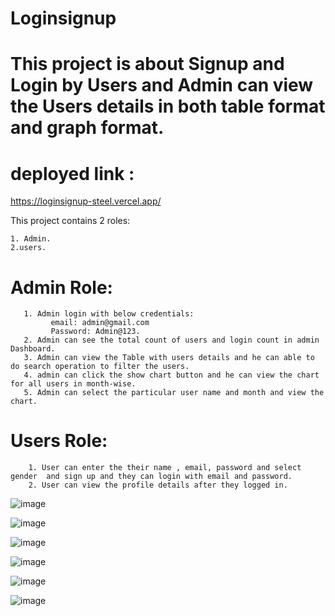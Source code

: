 # Loginsignup

# This project is about Signup and Login by Users and Admin can view the Users details in both table format and graph format.

# deployed link :   
https://loginsignup-steel.vercel.app/

This project contains 2 roles:

    1. Admin.
    2.users.

   # Admin Role:
       1. Admin login with below credentials:
             email: admin@gmail.com
             Password: Admin@123.
       2. Admin can see the total count of users and login count in admin Dashboard.
       3. Admin can view the Table with users details and he can able to do search operation to filter the users.
       4. admin can click the show chart button and he can view the chart for all users in month-wise.
       5. Admin can select the particular user name and month and view the chart.

    
  # Users Role:

        1. User can enter the their name , email, password and select gender  and sign up and they can login with email and password.
        2. User can view the profile details after they logged in.


![image](https://github.com/user-attachments/assets/651d1656-776b-41a7-a6ae-8ca77540d4b6)


![image](https://github.com/user-attachments/assets/34f2abf2-f799-4c05-96b6-e4227aa6639d)


![image](https://github.com/user-attachments/assets/d5f101d2-1de1-4db9-9d75-18fda5bd5fb7)


![image](https://github.com/user-attachments/assets/cde0a181-92a7-4b97-ae0c-20c7904c56e7)



![image](https://github.com/user-attachments/assets/721baf51-be25-4089-baf7-2fef0bbfa890)


![image](https://github.com/user-attachments/assets/48af5447-b5b8-432b-996c-06abd1d3cd7d)





